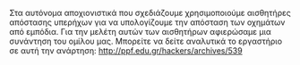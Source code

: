 Στα αυτόνομα αποχιονιστικά που σχεδιάζουμε χρησιμοποιούμε αισθητήρες απόστασης υπερήχων για να υπολογίζουμε την απόσταση των οχημάτων από εμπόδια. Για την μελέτη αυτών των αισθητήρων αφιερώσαμε μια συνάντηση του ομίλου μας. Μπορείτε να δείτε αναλυτικά το εργαστήριο σε αυτή την ανάρτηση: http://ppf.edu.gr/hackers/archives/539
